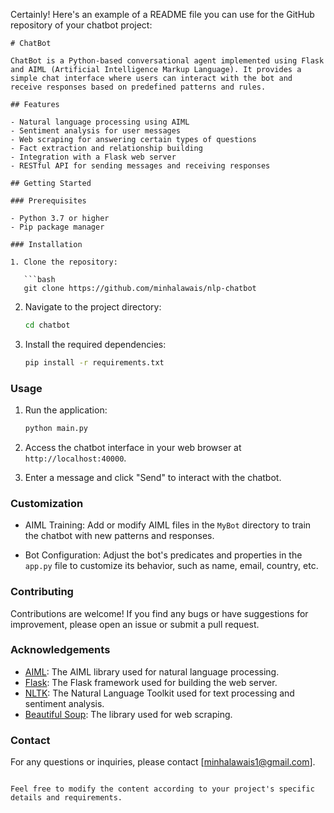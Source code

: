 Certainly! Here's an example of a README file you can use for the GitHub repository of your chatbot project:

```
# ChatBot

ChatBot is a Python-based conversational agent implemented using Flask and AIML (Artificial Intelligence Markup Language). It provides a simple chat interface where users can interact with the bot and receive responses based on predefined patterns and rules.

## Features

- Natural language processing using AIML
- Sentiment analysis for user messages
- Web scraping for answering certain types of questions
- Fact extraction and relationship building
- Integration with a Flask web server
- RESTful API for sending messages and receiving responses

## Getting Started

### Prerequisites

- Python 3.7 or higher
- Pip package manager

### Installation

1. Clone the repository:

   ```bash
   git clone https://github.com/minhalawais/nlp-chatbot
   ```

2. Navigate to the project directory:

   ```bash
   cd chatbot
   ```

3. Install the required dependencies:

   ```bash
   pip install -r requirements.txt
   ```

### Usage

1. Run the application:

   ```bash
   python main.py
   ```

2. Access the chatbot interface in your web browser at `http://localhost:40000`.

3. Enter a message and click "Send" to interact with the chatbot.

### Customization

- AIML Training: Add or modify AIML files in the `MyBot` directory to train the chatbot with new patterns and responses.

- Bot Configuration: Adjust the bot's predicates and properties in the `app.py` file to customize its behavior, such as name, email, country, etc.

### Contributing

Contributions are welcome! If you find any bugs or have suggestions for improvement, please open an issue or submit a pull request.


### Acknowledgements

- [AIML](https://pypi.org/project/aiml/): The AIML library used for natural language processing.
- [Flask](https://flask.palletsprojects.com/): The Flask framework used for building the web server.
- [NLTK](https://www.nltk.org/): The Natural Language Toolkit used for text processing and sentiment analysis.
- [Beautiful Soup](https://www.crummy.com/software/BeautifulSoup/): The library used for web scraping.

### Contact

For any questions or inquiries, please contact [minhalawais1@gmail.com].
```

Feel free to modify the content according to your project's specific details and requirements.
